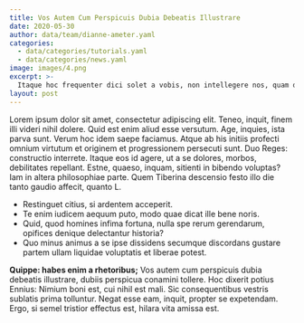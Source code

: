 ```yaml
---
title: Vos Autem Cum Perspicuis Dubia Debeatis Illustrare
date: 2020-05-30
author: data/team/dianne-ameter.yaml
categories:
  - data/categories/tutorials.yaml
  - data/categories/news.yaml
image: images/4.png
excerpt: >-
  Itaque hoc frequenter dici solet a vobis, non intellegere nos, quam dicat Epicurus voluptatem. Sin kakan malitiam dixisses, ad aliud nos unum certum vitium consuetudo Latina traduceret.
layout: post
---
```


Lorem ipsum dolor sit amet, consectetur adipiscing elit. Teneo, inquit, finem illi videri nihil dolere. Quid est enim aliud esse versutum. Age, inquies, ista parva sunt. Verum hoc idem saepe faciamus. Atque ab his initiis profecti omnium virtutum et originem et progressionem persecuti sunt. Duo Reges: constructio interrete. Itaque eos id agere, ut a se dolores, morbos, debilitates repellant. Estne, quaeso, inquam, sitienti in bibendo voluptas? Iam in altera philosophiae parte. Quem Tiberina descensio festo illo die tanto gaudio affecit, quanto L.

- Restinguet citius, si ardentem acceperit.
- Te enim iudicem aequum puto, modo quae dicat ille bene noris.
- Quid, quod homines infima fortuna, nulla spe rerum gerendarum, opifices denique delectantur historia?
- Quo minus animus a se ipse dissidens secumque discordans gustare partem ullam liquidae voluptatis et liberae potest.

**Quippe: habes enim a rhetoribus;** Vos autem cum perspicuis dubia debeatis illustrare, dubiis perspicua conamini tollere. Hoc dixerit potius Ennius: Nimium boni est, cui nihil est mali. Sic consequentibus vestris sublatis prima tolluntur. Negat esse eam, inquit, propter se expetendam. Ergo, si semel tristior effectus est, hilara vita amissa est.
